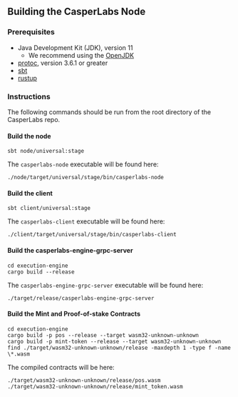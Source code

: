 ## Building the CasperLabs Node

### Prerequisites

* Java Development Kit (JDK), version 11 
  * We recommend using the [OpenJDK](https://openjdk.java.net)
* [protoc](https://github.com/protocolbuffers/protobuf/releases), version 3.6.1 or greater
* [sbt](https://www.scala-sbt.org/download.html)
* [rustup](https://www.rust-lang.org/tools/install)

### Instructions

The following commands should be run from the root directory of the CasperLabs repo.

#### Build the node

```
sbt node/universal:stage
```

The `casperlabs-node` executable will be found here:

```
./node/target/universal/stage/bin/casperlabs-node
```

#### Build the client

```
sbt client/universal:stage
```

The `casperlabs-client` executable will be found here:

```
./client/target/universal/stage/bin/casperlabs-client
```

#### Build the casperlabs-engine-grpc-server

```
cd execution-engine
cargo build --release
```

The `casperlabs-engine-grpc-server` executable will be found here:

```
./target/release/casperlabs-engine-grpc-server

```

#### Build the Mint and Proof-of-stake Contracts

```
cd execution-engine
cargo build -p pos --release --target wasm32-unknown-unknown
cargo build -p mint-token --release --target wasm32-unknown-unknown
find ./target/wasm32-unknown-unknown/release -maxdepth 1 -type f -name \*.wasm
```

The compiled contracts will be here:
```
./target/wasm32-unknown-unknown/release/pos.wasm
./target/wasm32-unknown-unknown/release/mint_token.wasm
```
